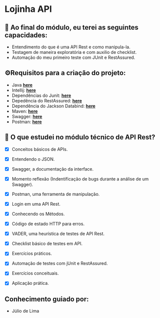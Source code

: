 # Lojinha API

## 🧐 Ao final do módulo, eu terei as seguintes capacidades:

- Entendimento do que é uma API Rest e como manipula-la.
- Testagem de maneira exploratória e com auxilio de checklist.
- Automação do meu primeiro teste com JUnit e RestAssured.

## ⚙️Requisitos para a criação do projeto:

- Java
  **[here](https://www.oracle.com/br/java/technologies/javase-jdk11-downloads.html)**
- Intellij:
  **[here](https://www.jetbrains.com/pt-br/idea/)**
- Dependências do Junit: 
  **[here](https://mvnrepository.com/artifact/org.junit.jupiter/junit-jupiter-api/5.8.0-M1)**
- Depedência do RestAssured:
  **[here](https://mvnrepository.com/artifact/io.rest-assured/rest-assured/4.4.0)**
- Dependência do Jackson Databind:
  **[here](https://mvnrepository.com/artifact/com.fasterxml.jackson.core/jackson-databind/2.12.3)**
- Maven:
  **[here](https://maven.apache.org/)**
- Swagger:
  **[here](https://swagger.io/)**
- Postman:
  **[here](https://www.postman.com/downloads/)**



## 📌 O que estudei no módulo técnico de API Rest?
 
  - [x] Conceitos básicos de APIs.
  - [x] Entendendo o JSON.
  - [x] Swagger, a documentação da interface.
  - [x] Momento reflexão (Indentificação de bugs durante a análise de um Swagger).
  - [x] Postman, uma ferramenta de manipulação.
  - [x] Login em uma API Rest.
  - [x] Conhecendo os Métodos.
  - [x] Código de estado HTTP para erros.
  - [x] VADER, uma heurística de testes de API Rest.
  - [x] Checklist básico de testes em API.
  - [x] Exercícios práticos.
  - [x] Automação de testes com jUnit e RestAssured.
  - [x] Exercícios conceituais.
  - [x] Aplicação prática.
        

   ## Conhecimento guiado por: <a name="author"></a>

- Júlio de Lima
